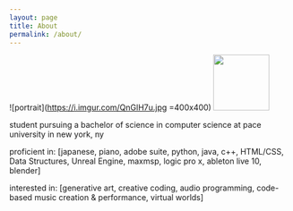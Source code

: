 ```yaml
---
layout: page
title: About
permalink: /about/
---
```

![portrait](https://i.imgur.com/QnGlH7u.jpg =400x400)
<img src="https://i.imgur.com/QnGlH7u.jpg" width="100" height="100">

student pursuing a bachelor of science in computer science at pace university in new york, ny

proficient in:
[japanese,
piano,
adobe suite,
python,
java,
c++,
HTML/CSS,
Data Structures,
Unreal Engine,
maxmsp,
logic pro x,
ableton live 10,
blender]

interested in:
[generative art,
creative coding,
audio programming,
code-based music creation & performance,
virtual worlds]
